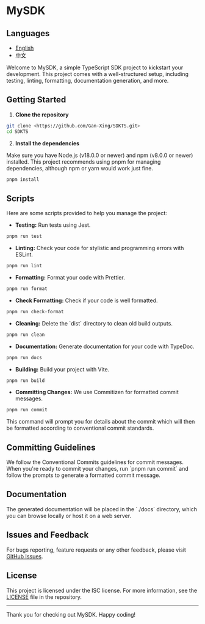 # MySDK

## Languages

- [English](README.md)
- [中文](README.zh.md)

Welcome to MySDK, a simple TypeScript SDK project to kickstart your development. This project comes with a well-structured setup, including testing, linting, formatting, documentation generation, and more.

## Getting Started

1. **Clone the repository**

```bash
git clone <https://github.com/Gan-Xing/SDKTS.git>
cd SDKTS
```

2. **Install the dependencies**

Make sure you have Node.js (v18.0.0 or newer) and npm (v8.0.0 or newer) installed. This project recommends using pnpm for managing dependencies, although npm or yarn would work just fine.

```bash
pnpm install
```

## Scripts

Here are some scripts provided to help you manage the project:

- **Testing:** Run tests using Jest.

```bash
pnpm run test
```

- **Linting:** Check your code for stylistic and programming errors with ESLint.

```bash
pnpm run lint
```

- **Formatting:** Format your code with Prettier.

```bash
pnpm run format
```

- **Check Formatting:** Check if your code is well formatted.

```bash
pnpm run check-format
```

- **Cleaning:** Delete the \`dist\` directory to clean old build outputs.

```bash
pnpm run clean
```

- **Documentation:** Generate documentation for your code with TypeDoc.

```bash
pnpm run docs
```

- **Building:** Build your project with Vite.

```bash
pnpm run build
```

- **Committing Changes:** We use Commitizen for formatted commit messages.

```bash
pnpm run commit
```

This command will prompt you for details about the commit which will then be formatted according to conventional commit standards.

## Committing Guidelines

We follow the Conventional Commits guidelines for commit messages. When you're ready to commit your changes, run \`pnpm run commit\` and follow the prompts to generate a formatted commit message.

## Documentation

The generated documentation will be placed in the \`./docs\` directory, which you can browse locally or host it on a web server.

## Issues and Feedback

For bugs reporting, feature requests or any other feedback, please visit [GitHub Issues](https://github.com/Gan-Xing/SDKTS/issues).

## License

This project is licensed under the ISC license. For more information, see the [LICENSE](LICENSE) file in the repository.

---

Thank you for checking out MySDK. Happy coding!
